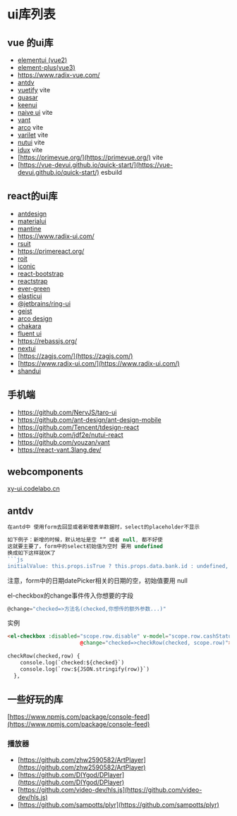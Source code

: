# ui库列表

## vue 的ui库

- [elementui (vue2)](http://element-cn.eleme.io/#/zh-CN)
- [element-plus(vue3)](https://element-plus.org/)
- https://www.radix-vue.com/
- [antdv](https://antdv.com/)
- [vuetify](https://vuetifyjs.com/) vite
- [quasar](https://quasar.dev/)
- [keenui](https://josephuspaye.github.io/Keen-UI/#/ui-alert)
- [naive ui](https://www.naiveui.com/) vite
- [vant](https://vant-ui.github.io/vant/)
- [arco](https://arco.design/)  vite
- [varilet]( https://github.com/varletjs/varlet) vite
- [nutui](https://nutui.jd.com/#/)  vite
- [idux](https://github.com/IDuxFE/idux) vite
- [https://primevue.org/](https://primevue.org/)   vite
- [https://vue-devui.github.io/quick-start/](https://vue-devui.github.io/quick-start/) esbuild

## react的ui库

- [antdesign](https://ant.design/)
- [materialui](https://mui.com/material-ui/)
- [mantine](https://mantine.dev/)
- https://www.radix-ui.com/
- [rsuit](https://rsuitejs.com/)
- https://primereact.org/
- [roit](https://riot.js.org/)
- [iconic](https://github.com/ionic-team/ionic-framework)
- [react-bootstrap](https://react-bootstrap.github.io)
- [reactstrap](http://reactstrap.github.io)
- [ever-green](https://evergreen.segment.com/)
- [elasticui](https://elastic.github.io/eui/)
- [@jetbrains/ring-ui](https://github.com/JetBrains/ring-ui)
- [geist](https://geist-ui.dev/zh-cn)
- [arco design](https://arco.design/)
- [chakara](https://github.com/chakra-ui/chakra-ui)
- [fluent ui](https://github.com/microsoft/fluentui)
- <https://rebassjs.org/>
- [nextui](https://nextui.org/)
- [https://zagjs.com/](https://zagjs.com/)
- [https://www.radix-ui.com/](https://www.radix-ui.com/)
- [shandui](https://ui.shadcn.com/)

## 手机端

- <https://github.com/NervJS/taro-ui>
- <https://github.com/ant-design/ant-design-mobile>
- <https://github.com/Tencent/tdesign-react>
- <https://github.com/jdf2e/nutui-react>
- <https://github.com/youzan/vant>
- <https://react-vant.3lang.dev/>

## webcomponents

[xy-ui.codelabo.cn](https://xy-ui.codelabo.cn/docs/#/)

## antdv

```javascript
在antd中 使用form去回显或者新增表单数据时，select的placeholder不显示

如下例子：新增的时候，默认地址是空 “” 或者 null, 都不好使
这就要主要了，form中的select初始值为空时 要用 undefined
换成如下这样就OK了
```js
initialValue: this.props.isTrue ? this.props.data.bank.id : undefined,
```

注意，form中的日期datePicker相关的日期的空，初始值要用 null

el-checkbox的change事件传入你想要的字段

```js
@change="checked=>方法名(checked,你想传的额外参数...)"
```

实例

```html
<el-checkbox :disabled="scope.row.disable" v-model="scope.row.cashStatus"
                       @change="checked=>checkRow(checked, scope.row)"></el-checkbox>
                       
checkRow(checked,row) {
    console.log(`checked:${checked}`)
    console.log(`row:${JSON.stringify(row)}`)
  },
```

## 一些好玩的库

[https://www.npmjs.com/package/console-feed](https://www.npmjs.com/package/console-feed)

### 播放器

- [https://github.com/zhw2590582/ArtPlayer](https://github.com/zhw2590582/ArtPlayer)
- [https://github.com/DIYgod/DPlayer](https://github.com/DIYgod/DPlayer)
- [https://github.com/video-dev/hls.js](https://github.com/video-dev/hls.js)
- [https://github.com/sampotts/plyr](https://github.com/sampotts/plyr)
